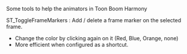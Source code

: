 Some tools to help the animators in Toon Boom Harmony

ST_ToggleFrameMarkers : Add / delete a frame marker on the selected frame. 
* Change the color by clicking again on it (Red, Blue, Orange, none)
* More efficient when configured as a shortcut.
